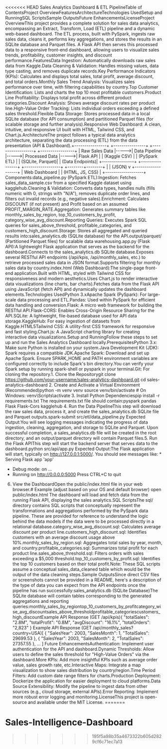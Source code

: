 <<<<<<< HEAD
Sales Analytics Dashboard & ETL PipelineTable of ContentsProject OverviewFeaturesArchitectureTechnologies UsedSetup and RunningSQL ScriptsSample OutputsFuture EnhancementsLicenseProject OverviewThis project provides a complete solution for sales data analytics, encompassing an Extract, Transform, Load (ETL) pipeline and a dynamic web-based dashboard. The ETL process, built with PySpark, ingests raw sales data, cleans it, performs key aggregations, and stores the results in an SQLite database and Parquet files. A Flask API then serves this processed data to a responsive front-end dashboard, allowing users to visualize sales trends, profitability, customer insights, and discount performance.FeaturesData Ingestion: Automatically downloads raw sales data from Kaggle.Data Cleaning & Validation: Handles missing values, data type casting, and removes duplicate records.Key Performance Indicators (KPIs): Calculates and displays total sales, total profit, average discount, and total orders.Monthly Sales Trend Analysis: Visualizes sales performance over time, with filtering capabilities by country.Top Customer Identification: Lists and charts the top 10 most profitable customers.Product Line Profitability: Displays total profit across different product categories.Discount Analysis: Shows average discount rates per product line.High-Value Order Tracking: Lists individual orders exceeding a defined sales threshold.Flexible Data Storage: Stores processed data in a local SQLite database (for API consumption) and partitioned Parquet files (for scalable storage and further analysis).Responsive Web Dashboard: A clean, intuitive, and responsive UI built with HTML, Tailwind CSS, and Chart.js.ArchitectureThe project follows a typical data analytics architecture, separating the data processing (ETL) from the data presentation (API & Dashboard).+----------------+      +----------------+      +------------------+      +-----------------+
| Raw Sales Data |----->| Data Pipeline  |----->| Processed Data   |----->| Flask API       |
| (Kaggle CSV)   |      | (PySpark ETL)  |      | (SQLite, Parquet)|      | (Data Endpoints)|
+----------------+      +----------------+      +------------------+      +--------+--------+
                                                                                    |
                                                                                    | (JSON)
                                                                                    v
                                                                          +-------------------+
                                                                          | Web Dashboard     |
                                                                          | (HTML, JS, CSS)   |
                                                                          +-------------------+
Components:data_pipeline.py (PySpark ETL):Ingestion: Fetches sales_data_sample.csv from a specified Kaggle dataset using kagglehub.Cleaning & Validation: Converts data types, handles nulls (fills numeric with 0, strings with "N/A"), removes duplicate order lines, and filters out invalid records (e.g., negative sales).Enrichment: Calculates DISCOUNT (if not present) and Profit based on an assumed PROFIT_MARGIN_RATE.Aggregation: Generates summary tables like monthly_sales_by_region, top_10_customers_by_profit, category_wise_avg_discount.Reporting Queries: Executes Spark SQL queries for sales_above_threshold, profitable_categories, and customers_high_discount.Storage: Stores all aggregated and queried results into:sales_analytics.db (SQLite database) for the API.output/parquet/ (Partitioned Parquet files) for scalable data warehousing.app.py (Flask API):A lightweight Flask application that serves as the backend for the dashboard.Connects to the sales_analytics.db SQLite database.Exposes several RESTful API endpoints (/api/kpis, /api/monthly_sales, etc.) to retrieve processed sales data in JSON format.Supports filtering for monthly sales data by country.index.html (Web Dashboard):The single-page front-end application.Built with HTML, styled with Tailwind CSS for responsiveness and modern aesthetics.Uses Chart.js to render interactive data visualizations (line charts, bar charts).Fetches data from the Flask API using JavaScript (fetch API) and dynamically updates the dashboard elements.Technologies UsedPython 3.xApache Spark (PySpark): For large-scale data processing and ETL.Pandas: Used within PySpark for efficient data handling and conversion.Flask: A micro web framework for building the RESTful API.Flask-CORS: Enables Cross-Origin Resource Sharing for the API.SQLite: A lightweight, file-based database used for API data storage.KaggleHub: For easy ingestion of datasets from Kaggle.HTML5Tailwind CSS: A utility-first CSS framework for responsive and fast styling.Chart.js: A JavaScript charting library for creating interactive data visualizations.Setup and RunningFollow these steps to set up and run the Sales Analytics Dashboard locally.PrerequisitesPython 3.x: Make sure Python is installed on your system.Java Development Kit (JDK): Spark requires a compatible JDK.Apache Spark: Download and set up Apache Spark. Ensure SPARK_HOME and PATH environment variables are configured correctly to include Spark's bin directory.You can verify your Spark setup by running spark-shell or pyspark in your terminal.Git: For cloning the repository.1. Clone the Repositorygit clone https://github.com/your-username/sales-analytics-dashboard.git
cd sales-analytics-dashboard
2. Create and Activate a Virtual Environment (Recommended)python -m venv venv
source venv/bin/activate  # On Windows: venv\Scripts\activate
3. Install Python Dependenciespip install -r requirements.txt
The requirements.txt file should contain:pyspark
pandas
Flask
Flask-Cors
kagglehub
4. Run the Data PipelineThis step will download the raw sales data, process it, and create the sales_analytics.db SQLite file and Parquet outputs.spark-submit src/etl/data_pipeline.py
Expected Output:You will see logging messages indicating the progress of data ingestion, cleaning, aggregation, and storage to SQLite and Parquet. Upon successful completion, a sales_analytics.db file will be created in the root directory, and an output/parquet directory will contain Parquet files.5. Run the Flask APIThis step will start the backend server that serves data to the dashboard.python src/api/app.py
Expected Output:The Flask application will start, typically on http://127.0.0.1:5000/. You should see messages like: * Serving Flask app 'app'
 * Debug mode: on
...
 * Running on http://0.0.0.0:5000
Press CTRL+C to quit
6. View the DashboardOpen the public/index.html file in your web browser.# Example (adjust based on your OS and default browser)
open public/index.html
The dashboard will load and fetch data from the running Flask API, displaying the sales analytics.SQL ScriptsThe sql/ directory contains SQL scripts that conceptually represent the transformations and aggregations performed by the PySpark data pipeline. These are provided for reference to understand the logic behind the data models if the data were to be processed directly in a relational database.category_wise_avg_discount.sql: Calculates average discount per product line.customers_high_discount.sql: Identifies customers with an average discount usage above 10%.monthly_sales_by_region.sql: Aggregates total sales by year, month, and country.profitable_categories.sql: Summarizes total profit for each product line.sales_above_threshold.sql: Filters orders with sales exceeding a $5,000 threshold.top_10_customers_by_profit.sql: Identifies the top 10 customers based on their total profit.Note: These SQL scripts assume a conceptual sales_data_cleaned table which would be the output of the data cleaning steps.Sample OutputsSince direct CSV files or screenshots cannot be provided in a README, here's a description of the type of data you can expect from the API endpoints once the pipeline has run successfully:sales_analytics.db (SQLite Database)The SQLite database will contain tables corresponding to the generated aggregations and reporting queries:monthly_sales_by_regiontop_10_customers_by_profitcategory_wise_avg_discountsales_above_thresholdprofitable_categoriescustomers_high_discountExample API Response (GET /api/kpis){
  "totalSales": "2.8M",
  "totalProfit": "0.8M",
  "avgDiscount": "16.1%",
  "totalOrders": "2,823"
}
Example API Response (GET /api/monthly_sales?country=USA)[
  {
    "SalesYear": 2003,
    "SalesMonth": 1,
    "TotalSales": 29699.53
  },
  {
    "SalesYear": 2003,
    "SalesMonth": 2,
    "TotalSales": 27357.55
  },
  ...
]
Future EnhancementsAuthentication: Implement user authentication for the API and dashboard.Dynamic Thresholds: Allow users to define the sales threshold for "High-Value Orders" via the dashboard.More KPIs: Add more insightful KPIs such as average order value, sales growth rate, etc.Interactive Maps: Integrate a map visualization to show sales distribution by country/region.Time Period Filters: Add custom date range filters for charts.Production Deployment: Dockerize the application for easier deployment to cloud platforms.Data Source Extensibility: Modify the pipeline to ingest data from other sources (e.g., cloud storage, external APIs).Error Reporting: Implement more robust error logging and monitoring.LicenseThis project is open-source and available under the MIT License.
=======
# Sales-Intelligence-Dashboard
>>>>>>> 195f5a98b35a4673322b605d2829cf6c71ec7a13
